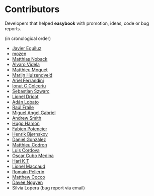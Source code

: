 # Contributors #

Developers that helped **easybook** with promotion, ideas, code or bug reports.

(in cronological order)

  * [Javier Eguiluz](https://github.com/javiereguiluz)
  * [mozen](https://github.com/mozen)
  * [Matthias Noback](https://github.com/matthiasnoback)
  * [Álvaro Videla](https://github.com/videlalvaro)
  * [Matthieu Moquet](https://github.com/MattKetmo)
  * [Marijn Huizendveld](https://github.com/marijn)
  * [Ariel Ferrandini](https://github.com/aferrandini)
  * [Ionut C Colceriu](https://github.com/ghinda)
  * [Sebastian Szwarc](https://github.com/Behinder)
  * [Lionel Dricot](https://github.com/ploum)
  * [Adán Lobato](https://github.com/adanlobato)
  * [Raúl Fraile](https://github.com/raulfraile)
  * [Miguel Angel Gabriel](https://github.com/magabriel)
  * [Andrew Smith](https://github.com/silentworks)
  * [Hugo Hamon](https://github.com/hhamon)
  * [Fabien Potencier](https://github.com/fabpot)
  * [Henrik Bjørnskov](https://github.com/henrikbjorn)
  * [Daniel González](https://github.com/desarrolla2)
  * [Matthieu Codron](https://github.com/CircleCode)
  * [Luis Cordova](https://github.com/cordoval)
  * [Oscar Cubo Medina](https://github.com/ocubom)
  * [Hari K T](https://github.com/harikt)
  * [Lionel Maccaud](https://github.com/lionel-m)
  * [Romain Pellerin](https://github.com/romainPellerin)
  * [Matthew Cocco](https://github.com/matthewcocco)
  * [Davee Nguyen](https://github.com/vibrantdavee)
  * Silvia Lopera (bug report via email)
